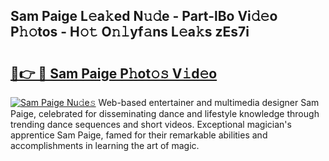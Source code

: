 ## Sam Paige L𝚎a𝚔ed N𝚞𝚍e - Part-lBo Vi𝚍𝚎o P𝚑𝚘tos - H𝚘𝚝 O𝚗𝚕yf𝚊ns L𝚎a𝚔s zEs7i

# <h2><a href="http://kf4w3u.oniu.top/?m=Sam+Paige">🔗👉 🔴 Sam Paige P𝚑ot𝚘𝚜 V𝚒d𝚎o</a></h2>

[![Sam Paige Nu𝚍e𝚜](https://i.imgur.com/0qMVB7G.gif)](http://kf4w3u.oniu.top/?m=Sam+Paige)
Web-based entertainer and multimedia designer Sam Paige, celebrated for disseminating dance and lifestyle knowledge through trending dance sequences and short videos. Exceptional magician's apprentice Sam Paige, famed for their remarkable abilities and accomplishments in learning the art of magic.  

